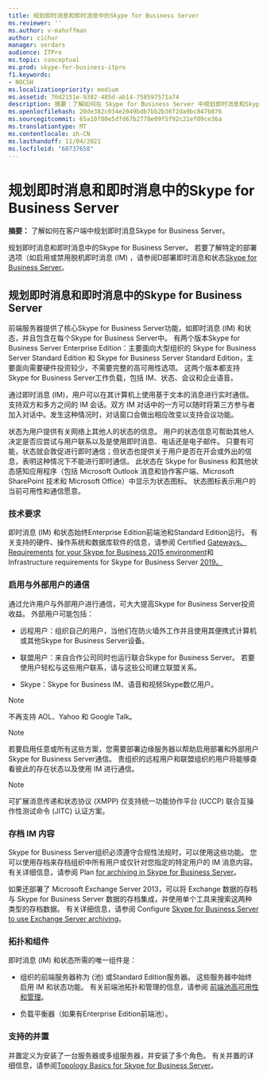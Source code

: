 ```yaml
---
title: 规划即时消息和即时消息中的Skype for Business Server
ms.reviewer: ''
ms.author: v-mahoffman
author: cichur
manager: serdars
audience: ITPro
ms.topic: conceptual
ms.prod: skype-for-business-itpro
f1.keywords:
- NOCSH
ms.localizationpriority: medium
ms.assetid: 70d2151e-9382-485d-ab14-758597571a74
description: 摘要：了解如何在 Skype for Business Server 中规划即时消息和Skype for Business Server。
ms.openlocfilehash: 20de382c034e2049bdb7bb2b36f2da9bc847b876
ms.sourcegitcommit: 65a10f80e5dfd67b2778e09f5f92c21ef09ce36a
ms.translationtype: MT
ms.contentlocale: zh-CN
ms.lasthandoff: 11/04/2021
ms.locfileid: "60737658"
---
```

# <a name="plan-for-instant-messaging-and-presence-in-skype-for-business-server"></a>规划即时消息和即时消息中的Skype for Business Server
 
**摘要：** 了解如何在客户端中规划即时消息Skype for Business Server。
  
规划即时消息和即时消息中的Skype for Business Server。 若要了解特定的部署选项（如启用或禁用脱机即时消息 (IM) ，请参阅D部署即时消息和状态[Skype for Business Server](../deploy/im-and-presence/im-and-presence.md)。
  
## <a name="plan-for-instant-messaging-and-presence-in-skype-for-business-server"></a>规划即时消息和即时消息中的Skype for Business Server

前端服务器提供了核心Skype for Business Server功能，如即时消息 (IM) 和状态，并且包含在每个Skype for Business Server中。 有两个版本Skype for Business Server Enterprise Edition：主要面向大型组织的 Skype for Business Server Standard Edition 和 Skype for Business Server Standard Edition，主要面向需要硬件投资较少，不需要完整的高可用性选项。 这两个版本都支持Skype for Business Server工作负载，包括 IM、状态、会议和企业语音。
  
通过即时消息 (IM)，用户可以在其计算机上使用基于文本的消息进行实时通信。支持双方和多方之间的 IM 会话。双方 IM 对话中的一方可以随时将第三方参与者加入对话中。发生这种情况时，对话窗口会做出相应改变以支持会议功能。
  
状态为用户提供有关网络上其他人的状态的信息。 用户的状态信息可帮助其他人决定是否应尝试与用户联系以及是使用即时消息、电话还是电子邮件。 只要有可能，状态就会敦促进行即时通信；但状态也提供关于用户是否在开会或外出的信息，表明这种情况下不能进行即时通信。 此状态在 Skype for Business 和其他状态感知应用程序（包括 Microsoft Outlook 消息和协作客户端、Microsoft SharePoint 技术和 Microsoft Office）中显示为状态图标。 状态图标表示用户的当前可用性和通信愿意。 
  
### <a name="technical-requirements"></a>技术要求

即时消息 (IM) 和状态始终Enterprise Edition前端池和Standard Edition运行。 有关支持的硬件、操作系统和数据库软件的信息，请参阅 Certified [Gateways、Requirements](../../SfbPartnerCertification/certification/infra-gateways.md) [for your Skype for Business 2015 environment](requirements-for-your-environment/requirements-for-your-environment.md)和 Infrastructure requirements for Skype for Business Server [2019。](../../SfBServer2019/plan/system-requirements.md)
  
### <a name="enabling-communication-with-external-users"></a>启用与外部用户的通信

通过允许用户与外部用户进行通信，可大大提高Skype for Business Server投资收益。 外部用户可能包括：
  
- 远程用户：组织自己的用户，当他们在防火墙外工作并且使用其便携式计算机或其他Skype for Business Server设备。
    
- 联盟用户：来自合作公司同时也运行联合Skype for Business Server。 若要使用户轻松与这些用户联系，请与这些公司建立联盟关系。 
    
- Skype：Skype for Business IM、语音和视频Skype数亿用户。
    
> [!NOTE]
> 不再支持 AOL、Yahoo 和 Google Talk。 
  
> [!NOTE]
> 若要启用任意或所有这些方案，您需要部署边缘服务器以帮助启用部署和外部用户Skype for Business Server通信。 贵组织的远程用户和联盟组织的用户将能够查看彼此的存在状态以及使用 IM 进行通信。 
  
> [!NOTE]
> 可扩展消息传递和状态协议 (XMPP) 仅支持统一功能协作平台 (UCCP) 联合互操作性测试命令 (JITC) 认证方案。 
  
### <a name="archiving-im-content"></a>存档 IM 内容

Skype for Business Server组织必须遵守合规性法规时，可以使用这些功能。 您可以使用存档来存档组织中所有用户或仅针对您指定的特定用户的 IM 消息内容。 有关详细信息，请参阅 Plan [for archiving in Skype for Business Server](archiving/archiving.md)。 
  
如果还部署了 Microsoft Exchange Server 2013，可以将 Exchange 数据的存档与 Skype for Business Server 数据的存档集成，并使用单个工具来搜索这两种类型的存档数据。 有关详细信息，请参阅 Configure [Skype for Business Server to use Exchange Server archiving](../deploy/integrate-with-exchange-server/use-exchange-archiving.md)。
  
### <a name="topologies-and-components"></a>拓扑和组件

即时消息 (IM) 和状态所需的唯一组件是：
  
- 组织的前端服务器称为 (池) 或Standard Edition服务器。 这些服务器中始终启用 IM 和状态功能。 有关前端池拓扑和管理的信息，请参阅 [前端池高可用性和管理](high-availability-and-disaster-recovery/high-availability.md)。
    
- 负载平衡器（如果有Enterprise Edition前端池）。
    
### <a name="supported-collocation"></a>支持的并置

并置定义为安装了一台服务器或多组服务器，并安装了多个角色。 有关并置的详细信息，请参阅[Topology Basics for Skype for Business Server](topology-basics/topology-basics.md)。 
  

